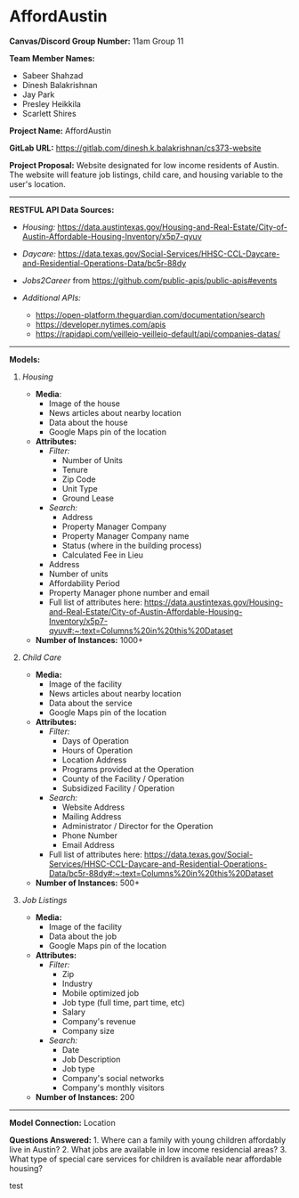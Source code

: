 # AffordAustin

**Canvas/Discord Group Number:** 11am Group 11

**Team Member Names:**
* Sabeer Shahzad
* Dinesh Balakrishnan
* Jay Park
* Presley Heikkila
* Scarlett Shires

**Project Name:** AffordAustin

**GitLab URL:** https://gitlab.com/dinesh.k.balakrishnan/cs373-website

**Project Proposal:**
Website designated for low income residents of Austin. The website will feature job listings, child care, and housing variable to the user's location.

---

**RESTFUL API Data Sources:**
* *Housing:* https://data.austintexas.gov/Housing-and-Real-Estate/City-of-Austin-Affordable-Housing-Inventory/x5p7-qyuv
* *Daycare:* https://data.texas.gov/Social-Services/HHSC-CCL-Daycare-and-Residential-Operations-Data/bc5r-88dy
* *Jobs2Career* from https://github.com/public-apis/public-apis#events

* *Additional APIs:*
  * https://open-platform.theguardian.com/documentation/search
  * https://developer.nytimes.com/apis
  * https://rapidapi.com/veilleio-veilleio-default/api/companies-datas/

---

**Models:**
1. *Housing*
   - **Media**:
     - Image of the house
     - News articles about nearby location
     - Data about the house
     - Google Maps pin of the location
   - **Attributes:**
     - *Filter:*
       - Number of Units
       - Tenure
       - Zip Code
       - Unit Type
       - Ground Lease
     - *Search:*
       - Address
       - Property Manager Company
       - Property Manager Company name
       - Status (where in the building process)
       - Calculated Fee in Lieu
     - Address
     - Number of units
     - Affordability Period
     - Property Manager phone number and email
     - Full list of attributes here: https://data.austintexas.gov/Housing-and-Real-Estate/City-of-Austin-Affordable-Housing-Inventory/x5p7-qyuv#:~:text=Columns%20in%20this%20Dataset
   - **Number of Instances:** 1000+

2. *Child Care*
   - **Media:**
     - Image of the facility
     - News articles about nearby location
     - Data about the service
     - Google Maps pin of the location
   - **Attributes:**
     - *Filter:*
       - Days of Operation
       - Hours of Operation
       - Location Address
       - Programs provided at the Operation
       - County of the Facility / Operation
       - Subsidized Facility / Operation
     - *Search:*
       - Website Address
       - Mailing Address
       - Administrator / Director for the Operation
       - Phone Number
       - Email Address
     - Full list of attributes here: https://data.texas.gov/Social-Services/HHSC-CCL-Daycare-and-Residential-Operations-Data/bc5r-88dy#:~:text=Columns%20in%20this%20Dataset
   - **Number of Instances:** 500+

3. *Job Listings*
   - **Media:**
     - Image of the facility
     - Data about the job
     - Google Maps pin of the location
   - **Attributes:**
     - *Filter:*
       - Zip
       - Industry
       - Mobile optimized job
       - Job type (full time, part time, etc)
       - Salary
       - Company's revenue
       - Company size
     - *Search:*
       - Date
       - Job Description
       - Job type
       - Company's social networks
       - Company's monthly visitors
   - **Number of Instances:** 200

---

**Model Connection:**
Location

**Questions Answered:**
    1. Where can a family with young children affordably live in Austin?
    2. What jobs are available in low income residencial areas?
    3. What type of special care services for children is available near affordable housing?

test
